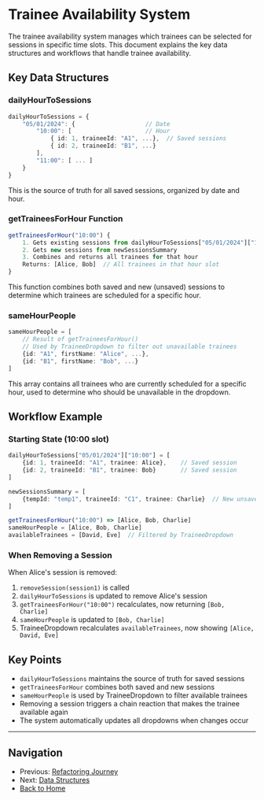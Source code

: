 # Trainee Availability System

The trainee availability system manages which trainees can be selected for sessions in specific time slots. This document explains the key data structures and workflows that handle trainee availability.

## Key Data Structures

### dailyHourToSessions

```typescript
dailyHourToSessions = {
    "05/01/2024": {                    // Date
        "10:00": [                     // Hour
            { id: 1, traineeId: "A1", ...},  // Saved sessions
            { id: 2, traineeId: "B1", ...}
        ],
        "11:00": [ ... ]
    }
}
```

This is the source of truth for all saved sessions, organized by date and hour.

### getTraineesForHour Function

```typescript
getTraineesForHour("10:00") {
    1. Gets existing sessions from dailyHourToSessions["05/01/2024"]["10:00"]
    2. Gets new sessions from newSessionsSummary
    3. Combines and returns all trainees for that hour
    Returns: [Alice, Bob]  // All trainees in that hour slot
}
```

This function combines both saved and new (unsaved) sessions to determine which trainees are scheduled for a specific hour.

### sameHourPeople

```typescript
sameHourPeople = [
    // Result of getTraineesForHour()
    // Used by TraineeDropdown to filter out unavailable trainees
    {id: "A1", firstName: "Alice", ...},
    {id: "B1", firstName: "Bob", ...}
]
```

This array contains all trainees who are currently scheduled for a specific hour, used to determine who should be unavailable in the dropdown.

## Workflow Example

### Starting State (10:00 slot)

```typescript
dailyHourToSessions["05/01/2024"]["10:00"] = [
    {id: 1, traineeId: "A1", trainee: Alice},    // Saved session
    {id: 2, traineeId: "B1", trainee: Bob}       // Saved session
]

newSessionsSummary = [
    {tempId: "temp1", traineeId: "C1", trainee: Charlie}  // New unsaved session
]

getTraineesForHour("10:00") => [Alice, Bob, Charlie]
sameHourPeople = [Alice, Bob, Charlie]
availableTrainees = [David, Eve]  // Filtered by TraineeDropdown
```

### When Removing a Session

When Alice's session is removed:

1. `removeSession(session1)` is called
2. `dailyHourToSessions` is updated to remove Alice's session
3. `getTraineesForHour("10:00")` recalculates, now returning `[Bob, Charlie]`
4. `sameHourPeople` is updated to `[Bob, Charlie]`
5. TraineeDropdown recalculates `availableTrainees`, now showing `[Alice, David, Eve]`

## Key Points

- `dailyHourToSessions` maintains the source of truth for saved sessions
- `getTraineesForHour` combines both saved and new sessions
- `sameHourPeople` is used by TraineeDropdown to filter available trainees
- Removing a session triggers a chain reaction that makes the trainee available again
- The system automatically updates all dropdowns when changes occur

---

## Navigation

- Previous: [Refactoring Journey](../architecture/refactoring-journey.md)
- Next: [Data Structures](../technical/data-structures.md)
- [Back to Home](../../README.md)
